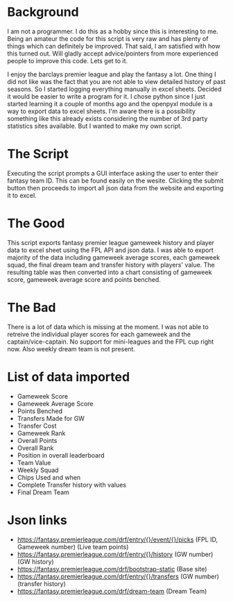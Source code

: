 # Background
I am not a programmer. I do this as a hobby since this is interesting to me. Being an amateur the code for this script is very raw and has plenty of things which can definitely be improved. That said, I am satisfied with how this turned out. Will gladly accept advice/pointers from more experienced people to improve this code. Lets get to it. 

I enjoy the barclays premier league and play the fantasy a lot. One thing I did not like was the fact that you are not able to view detailed history of past seasons. So I started logging everything manually in excel sheets. Decided it would be easier to write a program for it. I chose python since I just started learning it a couple of months ago and the openpyxl module is a way to export data to excel sheets. I'm aware there is a possibility something like this already exists considering the number of 3rd party statistics sites available. But I wanted to make my own script. 

# The Script
Executing the script prompts a GUI interface asking the user to enter their fantasy team ID. This can be found easily on the wesite. Clicking the submit button then proceeds to import all json data from the website and exporting it to excel. 

# The Good
This script exports fantasy premier league gameweek history and player data to excel sheet using the FPL API and json data. I was able to export majority of the data including gameweek average scores, each gameweek squad, the final dream team and transfer history with players' value. The resulting table was then converted into a chart consisting of gameweek score, gameweek average score and points benched. 

# The Bad 
There is a lot of data which is missing at the moment. I was not able to retreive the individual player scores for each gameweek and the captain/vice-captain. No support for mini-leagues and the FPL cup right now. Also weekly dream team is not present.  

# List of data imported
 - Gameweek Score
 - Gameweek Average Score
 - Points Benched
 - Transfers Made for GW
 - Transfer Cost
 - Gameweek Rank
 - Overall Points
 - Overall Rank
 - Position in overall leaderboard
 - Team Value
 - Weekly Squad
 - Chips Used and when
 - Complete Transfer history with values
 - Final Dream Team
# Json links
 - https://fantasy.premierleague.com/drf/entry/{}/event/{}/picks (FPL ID, Gameweek number) (Live team points)
 - https://fantasy.premierleague.com/drf/entry/{}/history (GW number)(GW history)
 - https://fantasy.premierleague.com/drf/bootstrap-static (Base site)
 - https://fantasy.premierleague.com/drf/entry/{}/transfers (GW number)(transfer history)
 - https://fantasy.premierleague.com/drf/dream-team (Dream Team)
